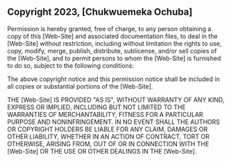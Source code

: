 ## Copyright 2023, [Chukwuemeka Ochuba]


Permission is hereby granted, free of charge, to any person obtaining a copy of this [Web-Site] and associated documentation files, to deal in the [Web-Site] without restriction, including without limitation the rights to use, copy, modify, merge, publish, distribute, sublicense, and/or sell copies of the [Web-Site], and to permit persons to whom the [Web-Site] is furnished to do so, subject to the following conditions:

The above copyright notice and this permission notice shall be included in all copies or substantial portions of the [Web-Site].

THE [Web-Site] IS PROVIDED "AS IS", WITHOUT WARRANTY OF ANY KIND, EXPRESS OR IMPLIED, INCLUDING BUT NOT LIMITED TO THE WARRANTIES OF MERCHANTABILITY, FITNESS FOR A PARTICULAR PURPOSE AND NONINFRINGEMENT. IN NO EVENT SHALL THE AUTHORS OR COPYRIGHT HOLDERS BE LIABLE FOR ANY CLAIM, DAMAGES OR OTHER LIABILITY, WHETHER IN AN ACTION OF CONTRACT, TORT OR OTHERWISE, ARISING FROM, OUT OF OR IN CONNECTION WITH THE [Web-Site] OR THE USE OR OTHER DEALINGS IN THE [Web-Site].